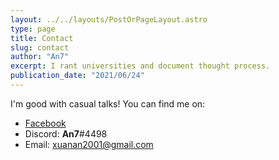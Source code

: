 ```yaml
---
layout: ../../layouts/PostOrPageLayout.astro
type: page
title: Contact
slug: contact
author: "An7"
excerpt: I rant universities and document thought process.
publication_date: "2021/06/24"
---
```


I'm good with casual talks! You can find me on:

- [Facebook](https://facebook.com/an.xuanhoang)
- Discord: **An7**#4498
- Email: [xuanan2001@gmail.com](mailto:xuanan2001@gmail.com)
